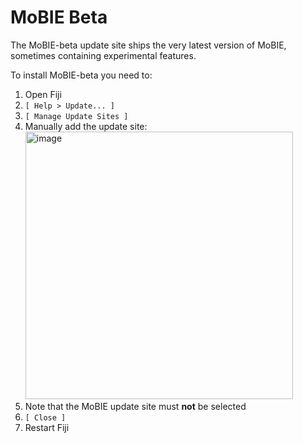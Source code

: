 # MoBIE Beta

The MoBIE-beta update site ships the very latest version of MoBIE, sometimes containing experimental features.

To install MoBIE-beta you need to:

1. Open Fiji
2. `[ Help > Update... ]`
3. `[ Manage Update Sites ]`
4. Manually add the update site: <img width="428" alt="image" src="https://user-images.githubusercontent.com/2157566/115389059-e9a95d80-a1dc-11eb-8e4e-8238f0e038e0.png">
5. Note that the MoBIE update site must **not** be selected
6. `[ Close ]`
7. Restart Fiji

